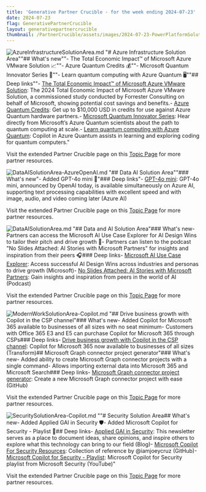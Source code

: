 ```yaml
---
title: 'Generative Partner Crucible - for the week ending 2024-07-23'
date: 2024-07-23
flag: GenerativePartnerCrucible
layout: generativepartnercrucible
thumbnail: /PartnerCrucible/assets/images/2024-07-23-PowerPlatformSolutionArea.md-image.png
---
```

![ AzureInfrastructureSolutionArea.md ]( /PartnerCrucible/assets/images/2024-07-23-AzureInfrastructureSolutionArea.md-image.png )
"# Azure Infrastructure Solution Area""## What's new""- The Total Economic Impact™ of Microsoft Azure VMware Solution 📈""- Azure Quantum Credits 💰""- Microsoft Quantum Innovator Series 🌌""- Learn quantum computing with Azure Quantum 🖥️""## Deep links""- [The Total Economic Impact™ of Microsoft Azure VMware Solution](https://info.microsoft.com/ww-landing-forrester-the-projected-total-economic-impact-of-microsoft-azure-vmware-solution.html): The 2024 Total Economic Impact of Microsoft Azure VMware Solution, a commissioned study conducted by Forrester Consulting on behalf of Microsoft, showing potential cost savings and benefits.- [Azure Quantum Credits](https://quantum.microsoft.com/en-us/experience/quantum-coding): Get up to $10,000 USD in credits for use against Azure Quantum hardware partners.- [Microsoft Quantum Innovator Series](https://msazurequantum.eventbuilder.com/InnovatorSeries): Hear directly from Microsoft’s Azure Quantum scientists about the path to quantum computing at scale.- [Learn quantum computing with Azure Quantum](https://quantum.microsoft.com/en-us/experience/quantum-coding): Copilot in Azure Quantum assists in learning and exploring coding for quantum computers."

Visit the extended Partner Crucible page on this [Topic Page](https://lagimik.github.io/PartnerCrucible/AzureInfrastructureSolutionArea) for more partner resources.

![ DataAISolutionArea-AzureOpenAI.md ]( /PartnerCrucible/assets/images/2024-07-23-DataAISolutionArea-AzureOpenAI.md-image.png )
"## Data AI Solution Area""### What's new"- Added GPT-4o mini 🚀"### Deep links"- [GPT-4o mini](https://azure.microsoft.com/en-us/blog/openais-fastest-model-gpt-4o-mini-is-now-available-on-azure-ai/): GPT-4o mini, announced by OpenAI today, is available simultaneously on Azure AI, supporting text processing capabilities with excellent speed and with image, audio, and video coming later (Azure AI)

Visit the extended Partner Crucible page on this [Topic Page](https://lagimik.github.io/PartnerCrucible/DataAISolutionArea-AzureOpenAI) for more partner resources.

![ DataAISolutionArea.md ]( /PartnerCrucible/assets/images/2024-07-23-DataAISolutionArea.md-image.png )
"## Data and AI Solution Area"### What's new- Partners can access the Microsoft AI Use Case Explorer for AI Design Wins to tailor their pitch and drive growth 🚀- Partners can listen to the podcast "No Slides Attached: AI Stories with Microsoft Partners" for insights and inspiration from their peers 🎧### Deep links- [Microsoft AI Use Case Explorer](https://aiusecaseexplorer.microsoft.com): Access successful AI Design Wins across industries and personas to drive growth (Microsoft)- [No Slides Attached: AI Stories with Microsoft Partners](https://news.microsoft.com/podcasts/no-slides-attached/): Gain insights and inspiration from peers in the world of AI (Podcast)

Visit the extended Partner Crucible page on this [Topic Page](https://lagimik.github.io/PartnerCrucible/DataAISolutionArea) for more partner resources.

![ ModernWorkSolutionArea-Copilot.md ]( /PartnerCrucible/assets/images/2024-07-23-ModernWorkSolutionArea-Copilot.md-image.png )
"## Drive business growth with Copilot in the CSP channel"### What's new- Added Copilot for Microsoft 365 available to businesses of all sizes with no seat minimum- Customers with Office 365 E3 and E5 can purchase Copilot for Microsoft 365 through CSPs### Deep links- [Drive business growth with Copilot in the CSP channel](https://cloudpartners.transform.microsoft.com/partner-gtm/csp/copilot): Copilot for Microsoft 365 now available to businesses of all sizes (Transform)## Microsoft Graph connector project generator"### What's new- Added ability to create Microsoft Graph connector projects with a single command- Allows importing external data into Microsoft 365 and Microsoft Search### Deep links- [Microsoft Graph connector project generator](https://github.com/microsoft/m365advocacy-templates/blob/main/templates/dotnet-graphconnectors/README.md): Create a new Microsoft Graph connector project with ease (GitHub)

Visit the extended Partner Crucible page on this [Topic Page](https://lagimik.github.io/PartnerCrucible/ModernWorkSolutionArea-Copilot) for more partner resources.

![ SecuritySolutionArea-Copilot.md ]( /PartnerCrucible/assets/images/2024-07-23-SecuritySolutionArea-Copilot.md-image.png )
""# Security Solution Area## What's new- Added Applied GAI in Security 🛡️- Added Microsoft Copilot for Security - Playlist 🎥## Deep links- [Applied GAI in Security](https://applied-gai-in-security.ghost.io/): This newsletter serves as a place to document ideas, share opinions, and inspire others to explore what this technology can bring to our field (Blog)- [Microsoft Copilot For Security Resources](https://aka.ms/CfSResources): Collection of reference by @iamjoeycruz (GitHub)- [Microsoft Copilot for Security - Playlist](https://www.youtube.com/playlist?list=PL3ZTgFEc7LyuQRLD61q9YqPKEDlZj4j5u): Microsoft Copilot for Security playlist from Microsoft Security (YouTube)"

Visit the extended Partner Crucible page on this [Topic Page](https://lagimik.github.io/PartnerCrucible/SecuritySolutionArea-Copilot) for more partner resources.

